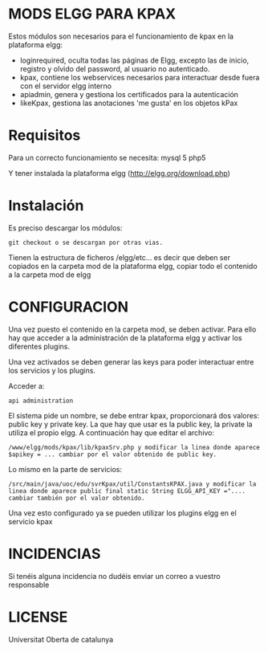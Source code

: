 # MODS ELGG PARA KPAX

Estos módulos son necesarios para el funcionamiento de kpax en la plataforma elgg:
- loginrequired, oculta todas las páginas de Elgg, excepto las de inicio, registro y olvido del password, al usuario no autenticado.
- kpax, contiene los webservices necesarios para interactuar desde fuera con el servidor elgg interno
- apiadmin, genera y gestiona los certificados para la autenticación
- likeKpax, gestiona las anotaciones 'me gusta' en los objetos kPax

# Requisitos
Para un correcto funcionamiento se necesita:
mysql 5
php5

Y tener instalada la plataforma elgg (http://elgg.org/download.php)

# Instalación
Es preciso descargar los módulos:

    git checkout o se descargan por otras vias. 
    
Tienen la estructura de ficheros /elgg/etc... es decir que deben ser copiados en la carpeta mod de la plataforma elgg, 
copiar todo el contenido a la carpeta mod de elgg

# CONFIGURACION

Una vez puesto el contenido en la carpeta mod, se deben activar. Para ello hay que acceder a la administración de la plataforma elgg y activar los diferentes plugins.

Una vez activados se deben generar las keys para poder interactuar entre los servicios y los plugins.

Acceder a:

    api administration

El sistema pide un nombre, se debe entrar kpax, proporcionará dos valores: public key y private key. La que hay que usar es la public key, la private la utiliza el propio elgg.
A continuación hay que editar el archivo: 

    /www/elgg/mods/kpax/lib/kpaxSrv.php y modificar la linea donde aparece $apikey = ... cambiar por el valor obtenido de public key.
    
Lo mismo en la parte de servicios:

    /src/main/java/uoc/edu/svrKpax/util/ConstantsKPAX.java y modificar la linea donde aparece public final static String ELGG_API_KEY =".... cambiar también por el valor obtenido.

Una vez esto configurado ya se pueden utilizar los plugins elgg en el servicio kpax


# INCIDENCIAS

Si tenéis alguna incidencia no dudéis enviar un correo a vuestro responsable

# LICENSE

Universitat Oberta de catalunya